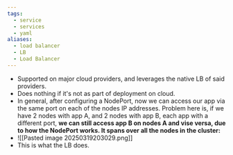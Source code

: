 ```yaml
---
tags:
  - service
  - services
  - yaml
aliases:
  - load balancer
  - LB
  - Load Balancer
---
```

- Supported on major cloud providers, and leverages the native LB of said providers.
- Does nothing if it's not as part of deployment on cloud.
- In general, after configuring a NodePort, now we can access our app via the same port on each of the nodes IP addresses. Problem here is, if we have 2 nodes with app A, and 2 nodes with app B, each app with a different port, **we can still access app B on nodes A and vise versa, due to how the NodePort works. It spans over all the nodes in the cluster:**
- ![[Pasted image 20250319203029.png]]
- This is what the LB does. 